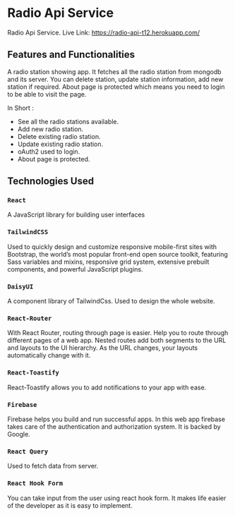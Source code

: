 # Radio Api Service

Radio Api Service.
Live Link: https://radio-api-t12.herokuapp.com/

## Features and Functionalities

A radio station showing app. It fetches all the radio station from mongodb and its server. You can delete station, update station information, add new station if required. About page is protected which means you need to login to be able to visit the page.


In Short :

 * See all the radio stations available.
 * Add new radio station.
 * Delete existing radio station.
 * Update existing radio station.
 * oAuth2 used to login.
 * About page is protected.

## Technologies Used

### `React`

A JavaScript library for building user interfaces

### `TailwindCSS`

Used to quickly design and customize responsive mobile-first sites with Bootstrap, the world’s most popular front-end open source toolkit, featuring Sass variables and mixins, responsive grid system, extensive prebuilt components, and powerful JavaScript plugins.

### `DaisyUI`

A component library of TailwindCss. Used to design the whole website.

### `React-Router`

With React Router, routing through page is easier. Help you to route through different pages of a web app. Nested routes add both segments to the URL and layouts to the UI hierarchy. As the URL changes, your layouts automatically change with it.

### `React-Toastify`

React-Toastify allows you to add notifications to your app with ease.

### `Firebase`

Firebase helps you build and run successful apps. In this web app firebase takes care of the authentication and authorization system. It is backed by Google.

### `React Query`

Used to fetch data from server.

### `React Hook Form`

You can take input from the user using react hook form. It makes life easier of the developer as it is easy to implement.
